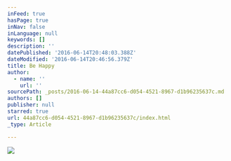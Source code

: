 ```yaml
---
inFeed: true
hasPage: true
inNav: false
inLanguage: null
keywords: []
description: ''
datePublished: '2016-06-14T20:48:03.388Z'
dateModified: '2016-06-14T20:46:56.379Z'
title: Be Happy
author:
  - name: ''
    url: ''
sourcePath: _posts/2016-06-14-44a87cc6-d054-4521-8967-d1b96235637c.md
authors: []
publisher: null
starred: true
url: 44a87cc6-d054-4521-8967-d1b96235637c/index.html
_type: Article

---
```

![](https://the-grid-user-content.s3-us-west-2.amazonaws.com/e7c2f70f-8455-41e2-b6e6-84e6295138f3.jpg)